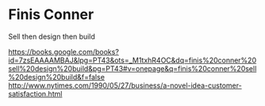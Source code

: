 # Finis Conner

Sell then design then build

https://books.google.com/books?id=7zsEAAAAMBAJ&lpg=PT43&ots=_M1txhR4OC&dq=finis%20conner%20sell%20design%20build&pg=PT43#v=onepage&q=finis%20conner%20sell%20design%20build&f=false
http://www.nytimes.com/1990/05/27/business/a-novel-idea-customer-satisfaction.html

